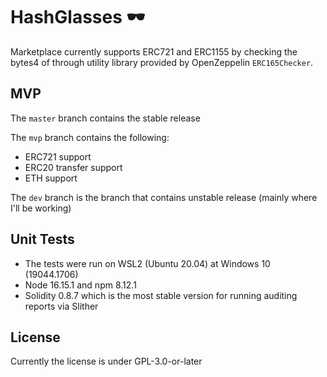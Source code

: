 # HashGlasses 🕶️

Marketplace currently supports ERC721 and ERC1155 by checking the bytes4 of through utility
library provided by OpenZeppelin `ERC165Checker`.

## MVP
The `master` branch contains the stable release

The `mvp` branch contains the following:
* ERC721 support
* ERC20 transfer support
* ETH support

The `dev` branch is the branch that contains unstable release (mainly where I'll be working)

## Unit Tests
* The tests were run on WSL2 (Ubuntu 20.04) at Windows 10 (19044.1706)
* Node 16.15.1 and npm 8.12.1
* Solidity 0.8.7 which is the most stable version for running auditing reports via Slither

## License
Currently the license is under GPL-3.0-or-later
